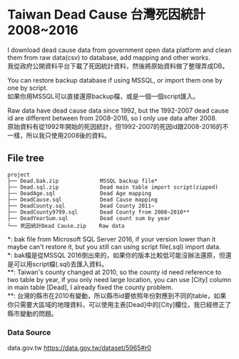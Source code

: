 # Taiwan Dead Cause 台灣死因統計 2008~2016

I download dead cause data from government open data platform and clean them from raw data(csv) to database, add mapping and other works.  
我從政府公開資料平台下載了死因統計資料，然後將原始資料做了整理弄成DB。

You can restore backup database if using MSSQL, or import them one by one by script.  
如果你用MSSQL可以直接還原backup檔，或是一個一個script匯入。

Raw data have dead cause data since 1992, but the 1992-2007 dead cause id are different between from 2008-2016, so I only use data after 2008.  
原始資料有從1992年開始的死因統計，但1992-2007的死因id跟2008-2016的不一樣，所以我只使用2008後的資料。


## File tree
```
project
├── Dead.bak.zip             MSSQL backup file*
├── Dead.sql.zip             Dead main table import script(zipped)
├── DeadAge.sql              Dead Age mapping
├── DeadCause.sql            Dead Cause mapping
├── DeadCounty.sql           Dead County 2011~
├── DeadCounty9799.sql       Dead County from 2008~2010**
├── DeadYearSum.sql          Dead count sum by year
└── 死因統計Dead Cause.zip    Raw data
```
*: bak file from Microsoft SQL Server 2016, if your version lower than it maybe can't restore it, but you still can using script file(.sql) import data.  
*: bak檔是從MSSQL 2016倒出來的，如果你的版本比較低可能沒辦法還原，但還是可以用script檔(.sql)去匯入資料。    
**: Taiwan's county changed at 2010, so the county id need reference to two table by year, if you only need large location, you can use [City] column in main table [Dead], I already fixed the county problem.    
**: 台灣的縣市在2010有變動，所以縣市id要依照年份對應到不同的table，如果你只需要大區域的地理資料，可以使用主表[Dead]中的[City]欄位，我已經修正了縣市變動的問題。  

### Data Source
data.gov.tw https://data.gov.tw/dataset/5965#r0
